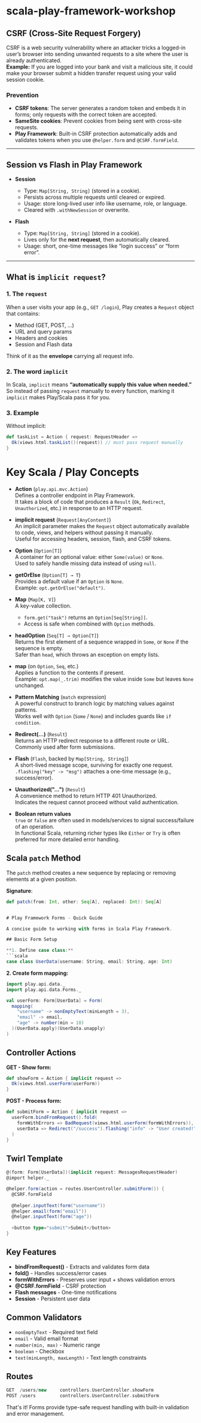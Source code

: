 # scala-play-framework-workshop

## CSRF (Cross-Site Request Forgery)

CSRF is a web security vulnerability where an attacker tricks a logged-in user’s browser into sending unwanted requests to a site where the user is already authenticated.  
**Example:** If you are logged into your bank and visit a malicious site, it could make your browser submit a hidden transfer request using your valid session cookie.

### Prevention
- **CSRF tokens**: The server generates a random token and embeds it in forms; only requests with the correct token are accepted.  
- **SameSite cookies**: Prevent cookies from being sent with cross-site requests.  
- **Play Framework**: Built-in CSRF protection automatically adds and validates tokens when you use `@helper.form` and `@CSRF.formField`.

---

## Session vs Flash in Play Framework

- **Session**
  - Type: `Map[String, String]` (stored in a cookie).
  - Persists across multiple requests until cleared or expired.
  - Usage: store long-lived user info like username, role, or language.
  - Cleared with `.withNewSession` or overwrite.

- **Flash**
  - Type: `Map[String, String]` (stored in a cookie).
  - Lives only for the **next request**, then automatically cleared.
  - Usage: short, one-time messages like “login success” or “form error”.

---

## What is `implicit request`?

### 1. The `request`
When a user visits your app (e.g., `GET /login`), Play creates a `Request` object that contains:
- Method (GET, POST, …)
- URL and query params
- Headers and cookies
- Session and Flash data

Think of it as the **envelope** carrying all request info.

### 2. The word `implicit`
In Scala, `implicit` means **“automatically supply this value when needed.”**  
So instead of passing `request` manually to every function, marking it `implicit` makes Play/Scala pass it for you.

### 3. Example
Without implicit:
```scala
def taskList = Action { request: RequestHeader =>
  Ok(views.html.taskList()(request)) // must pass request manually
}
```

# Key Scala / Play Concepts

- **Action** (`play.api.mvc.Action`)  
  Defines a controller endpoint in Play Framework.  
  It takes a block of code that produces a `Result` (`Ok`, `Redirect`, `Unauthorized`, etc.) in response to an HTTP request.

- **implicit request** (`Request[AnyContent]`)  
  An implicit parameter makes the `Request` object automatically available to code, views, and helpers without passing it manually.  
  Useful for accessing headers, session, flash, and CSRF tokens.

- **Option** (`Option[T]`)  
  A container for an optional value: either `Some(value)` or `None`.  
  Used to safely handle missing data instead of using `null`.

- **getOrElse** (`Option[T] → T`)  
  Provides a default value if an `Option` is `None`.  
  Example: `opt.getOrElse("default")`.

- **Map** (`Map[K, V]`)  
  A key-value collection.  
  - `form.get("task")` returns an `Option[Seq[String]]`.  
  - Access is safe when combined with `Option` methods.

- **headOption** (`Seq[T] → Option[T]`)  
  Returns the first element of a sequence wrapped in `Some`, or `None` if the sequence is empty.  
  Safer than `head`, which throws an exception on empty lists.

- **map** (on `Option`, `Seq`, etc.)  
  Applies a function to the contents if present.  
  Example: `opt.map(_.trim)` modifies the value inside `Some` but leaves `None` unchanged.

- **Pattern Matching** (`match` expression)  
  A powerful construct to branch logic by matching values against patterns.  
  Works well with `Option` (`Some` / `None`) and includes guards like `if condition`.

- **Redirect(...)** (`Result`)  
  Returns an HTTP redirect response to a different route or URL.  
  Commonly used after form submissions.

- **Flash** (`Flash`, backed by `Map[String, String]`)  
  A short-lived message scope, surviving for exactly one request.  
  `.flashing("key" -> "msg")` attaches a one-time message (e.g., success/error).

- **Unauthorized("...")** (`Result`)  
  A convenience method to return HTTP 401 Unauthorized.  
  Indicates the request cannot proceed without valid authentication.

- **Boolean return values**  
  `true` or `false` are often used in models/services to signal success/failure of an operation.  
  In functional Scala, returning richer types like `Either` or `Try` is often preferred for more detailed error handling.

## Scala `patch` Method

The `patch` method creates a new sequence by replacing or removing elements at a given position.

**Signature**:
```scala
def patch(from: Int, other: Seq[A], replaced: Int): Seq[A]


# Play Framework Forms - Quick Guide

A concise guide to working with forms in Scala Play Framework.

## Basic Form Setup

**1. Define case class:**
```scala
case class UserData(username: String, email: String, age: Int)
```

**2. Create form mapping:**
```scala
import play.api.data._
import play.api.data.Forms._

val userForm: Form[UserData] = Form(
  mapping(
    "username" -> nonEmptyText(minLength = 3),
    "email" -> email,
    "age" -> number(min = 18)
  )(UserData.apply)(UserData.unapply)
)
```

## Controller Actions

**GET - Show form:**
```scala
def showForm = Action { implicit request =>
  Ok(views.html.userForm(userForm))
}
```

**POST - Process form:**
```scala
def submitForm = Action { implicit request =>
  userForm.bindFromRequest().fold(
    formWithErrors => BadRequest(views.html.userForm(formWithErrors)),
    userData => Redirect("/success").flashing("info" -> "User created!")
  )
}
```

## Twirl Template

```scala
@(form: Form[UserData])(implicit request: MessagesRequestHeader)
@import helper._

@helper.form(action = routes.UserController.submitForm()) {
  @CSRF.formField
  
  @helper.inputText(form("username"))
  @helper.email(form("email"))
  @helper.inputText(form("age"))
  
  <button type="submit">Submit</button>
}
```

## Key Features

- **bindFromRequest()** - Extracts and validates form data
- **fold()** - Handles success/error cases
- **formWithErrors** - Preserves user input + shows validation errors
- **@CSRF.formField** - CSRF protection
- **Flash messages** - One-time notifications
- **Session** - Persistent user data

## Common Validators

- `nonEmptyText` - Required text field
- `email` - Valid email format
- `number(min, max)` - Numeric range
- `boolean` - Checkbox
- `text(minLength, maxLength)` - Text length constraints

## Routes

```scala
GET  /users/new     controllers.UserController.showForm
POST /users         controllers.UserController.submitForm
```

That's it! Forms provide type-safe request handling with built-in validation and error management.

